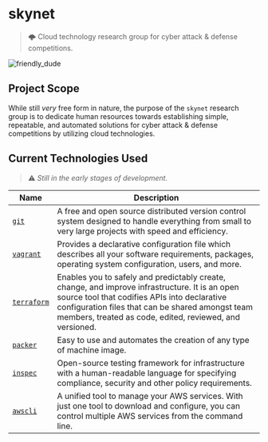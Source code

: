 # skynet
> 🌩  Cloud technology research group for cyber attack &amp; defense competitions.

![friendly_dude](https://i.imgur.com/ONefP55.png)

## Project Scope
While still *very* free form in nature, the purpose of the `skynet` research group is to dedicate human resources towards establishing simple, repeatable, and automated solutions for cyber attack &amp; defense competitions by utilizing cloud technologies.


## Current Technologies Used
> ⚠️  *Still in the early stages of development.*

Name | Description 
--- | ---
[`git`](https://git-scm.com/) | A free and open source distributed version control system designed to handle everything from small to very large projects with speed and efficiency.
[`vagrant`](https://www.vagrantup.com/) | Provides a declarative configuration file which describes all your software requirements, packages, operating system configuration, users, and more.
[`terraform`](https://www.terraform.io/) | Enables you to safely and predictably create, change, and improve infrastructure. It is an open source tool that codifies APIs into declarative configuration files that can be shared amongst team members, treated as code, edited, reviewed, and versioned.
[`packer`](https://www.packer.io/) | Easy to use and automates the creation of any type of machine image. 
[`inspec`](https://www.inspec.io/) | Open-source testing framework for infrastructure with a human-readable language for specifying compliance, security and other policy requirements.
[`awscli`](https://aws.amazon.com/cli/) | A unified tool to manage your AWS services. With just one tool to download and configure, you can control multiple AWS services from the command line.
